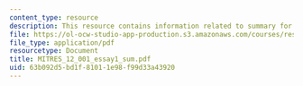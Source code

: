 ```yaml
---
content_type: resource
description: This resource contains information related to summary for essay 1.
file: https://ol-ocw-studio-app-production.s3.amazonaws.com/courses/res-12-001-topics-in-fluid-dynamics-spring-2010/63b092d5bd1f81011e98f99d33a43920_MITRES_12_001_essay1_sum.pdf
file_type: application/pdf
resourcetype: Document
title: MITRES_12_001_essay1_sum.pdf
uid: 63b092d5-bd1f-8101-1e98-f99d33a43920
---
```

